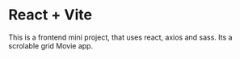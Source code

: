 # React + Vite

This is a frontend mini project, that uses react, axios and sass.
Its a scrolable grid Movie app.
